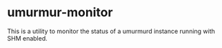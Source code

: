 umurmur-monitor
=

This is a utility to monitor the status of a umurmurd instance running with SHM enabled.
